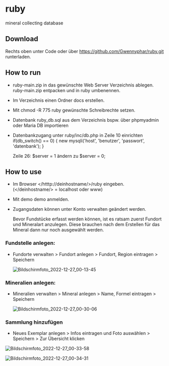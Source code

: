 # ruby
mineral collecting database


## Download

Rechts oben unter Code oder über https://github.com/Gwennyphar/ruby.git runterladen.

## How to run
* ruby-main.zip in das gewünschte Web Server Verzeichnis ablegen. ruby-main.zip entpacken und in ruby umbenennen.
* Im Verzeichnis einen Ordner docs erstellen.
* Mit chmod -R 775 ruby gewünschte Schreibrechte setzen.
* Datenbank ruby_db.sql aus dem Verzeichnis bspw. über phpmyadmin oder Maria DB importieren
* Datenbankzugang unter ruby/inc/db.php in Zeile 10 einrichten
  if(db_switch() == 0) {
    new mysqli('host', 'benutzer', 'passwort', 'datenbank'); 
  }

  Zeile 26: $server = 1 ändern zu $server = 0;
  
## How to use
* Im Browser </htttp://deinhostname/>/ruby eingeben. (</deinhostname/> = localhost oder www)
* Mit demo demo anmelden.
* Zugangsdaten können unter Konto verwalten geändert werden.
 
  Bevor Fundstücke erfasst werden können, ist es ratsam zuerst Fundort und Mineralart anzulegen.
  Diese brauchen nach dem Erstellen für das Mineral dann nur noch ausgewählt werden.

### Fundstelle anlegen:
* Fundorte verwalten > Fundort anlegen > Fundort, Region eintragen > Speichern
  
  ![Bildschirmfoto_2022-12-27_00-13-45](https://user-images.githubusercontent.com/34284968/209588866-41b70349-9810-446e-981a-623a86552651.png)

### Mineralien anlegen:
* Mineralien verwalten > Mineral anlegen > Name, Formel eintragen > Speichern
  
  ![Bildschirmfoto_2022-12-27_00-30-06](https://user-images.githubusercontent.com/34284968/209588880-649f4239-2b93-42cd-9ef4-d345bce8d76f.png)

### Sammlung hinzufügen
* Neues Exemplar anlegen > Infos eintragen und Foto auswählen > Speichern > Zur Übersicht klicken
  
![Bildschirmfoto_2022-12-27_00-33-58](https://user-images.githubusercontent.com/34284968/209588893-a35ef877-9c15-4e47-be21-e96ff76a3d71.png)

![Bildschirmfoto_2022-12-27_00-34-31](https://user-images.githubusercontent.com/34284968/209588896-a310794d-be30-4b0a-a653-b673168c883d.png)



